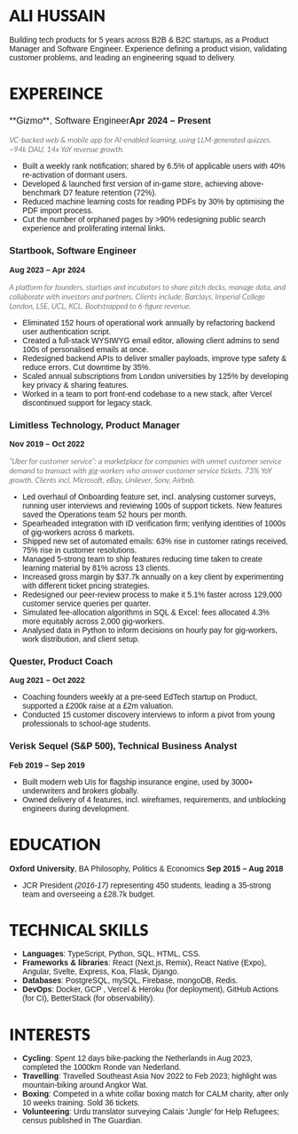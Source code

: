 <head>
    <link rel="preconnect" href="https://fonts.googleapis.com">
    <link rel="preconnect" href="https://fonts.gstatic.com" crossorigin>
    <link href="https://fonts.googleapis.com/css2?family=Lato:ital,wght@0,100;0,300;0,400;0,700;0,900;1,100;1,300;1,400;1,700;1,900&display=swap" rel="stylesheet">
    <link href="https://fonts.googleapis.com/css2?family=Carlito:ital,wght@0,400;0,700;1,400;1,700&display=swap" rel="stylesheet">
    <style>
        .lato-thin {
        font-family: "Lato", sans-serif;
        font-weight: 100;
        font-style: normal;
        }
        .lato-light {
        font-family: "Lato", sans-serif;
        font-weight: 300;
        font-style: normal;
        }
        .lato-regular {
        font-family: "Lato", sans-serif;
        font-weight: 400;
        font-style: normal;
        }
        .lato-bold {
        font-family: "Lato", sans-serif;
        font-weight: 700;
        font-style: normal;
        }
        h1, .lato-black {
        font-family: "Lato", sans-serif;
        font-weight: 900;
        font-style: normal;
        }
        .lato-thin-italic {
        font-family: "Lato", sans-serif;
        font-weight: 100;
        font-style: italic;
        }
        .lato-light-italic {
        font-family: "Lato", sans-serif;
        font-weight: 300;
        font-style: italic;
        }
        .lato-regular-italic {
        font-family: "Lato", sans-serif;
        font-weight: 400;
        font-style: italic;
        }
        .lato-bold-italic {
        font-family: "Lato", sans-serif;
        font-weight: 700;
        font-style: italic;
        }
        .lato-black-italic {
        font-family: "Lato", sans-serif;
        font-weight: 900;
        font-style: italic;
        }
        body, .carlito-regular {
        font-family: "Carlito", sans-serif;
        font-weight: 400;
        font-style: normal;
        }
        .carlito-bold {
        font-family: "Carlito", sans-serif;
        font-weight: 700;
        font-style: normal;
        }
        .carlito-regular-italic {
        font-family: "Carlito", sans-serif;
        font-weight: 400;
        font-style: italic;
        }
        .carlito-bold-italic {
        font-family: "Carlito", sans-serif;
        font-weight: 700;
        font-style: italic;
        }
    </style>
</head>


# ALI HUSSAIN
Building tech products for 5 years across B2B & B2C startups, as a Product Manager and Software Engineer.
Experience defining a product vision, validating customer problems, and leading an engineering squad to delivery.

# EXPEREINCE
<h3 class="carlito-regular">**Gizmo**, Software Engineer<span class="carlito-bold" align="right">Apr 2024 – Present</span></h3>

<p class="lato-light-italic">VC-backed web & mobile app for AI-enabled learning, using LLM-generated quizzes. ~94k DAU, 14x YoY revenue growth.</p>

* Built a weekly rank notification; shared by 6.5% of applicable users with 40% re-activation of dormant users.
* Developed & launched first version of in-game store, achieving above-benchmark D7 feature retention (72%).
* Reduced machine learning costs for reading PDFs by 30% by optimising the PDF import process.
* Cut the number of orphaned pages by >90% redesigning public search experience and proliferating internal links.


### **Startbook**, Software Engineer  
**Aug 2023 – Apr 2024**

<p class="lato-light-italic">A platform for founders, startups and incubators to share pitch decks, manage data, and collaborate with investors and partners. Clients include: Barclays, Imperial College London, LSE, UCL, KCL. Bootstrapped to 6-figure revenue.</p>

* Eliminated 152 hours of operational work annually by refactoring backend user authentication script.
* Created a full-stack WYSIWYG email editor, allowing client admins to send 100s of personalised emails at once.
* Redesigned backend APIs to deliver smaller payloads, improve type safety & reduce errors. Cut downtime by 35%.
* Scaled annual subscriptions from London universities by 125% by developing key privacy & sharing features.
* Worked in a team to port front-end codebase to a new stack, after Vercel discontinued support for legacy stack.

### **Limitless Technology**, Product Manager  
**Nov 2019 – Oct 2022**

<p class="lato-light-italic">“Uber for customer service”: a marketplace for companies with unmet customer service demand to transact with gig-workers who answer customer service tickets. 73% YoY growth. Clients incl. Microsoft, eBay, Unilever, Sony, Airbnb.</p>

* Led overhaul of Onboarding feature set, incl. analysing customer surveys, running user interviews and reviewing 100s of support tickets. New features saved the Operations team 52 hours per month.
* Spearheaded integration with ID verification firm; verifying identities of 1000s of gig-workers across 6 markets.
* Shipped new set of automated emails: 63% rise in customer ratings received, 75% rise in customer resolutions.
* Managed 5-strong team to ship features reducing time taken to create learning material by 81% across 13 clients.
* Increased gross margin by $37.7k annually on a key client by experimenting with different ticket pricing strategies.
* Redesigned our peer-review process to make it 5.1% faster across 129,000 customer service queries per quarter.
* Simulated fee-allocation algorithms in SQL & Excel: fees allocated 4.3% more equitably across 2,000 gig-workers.
* Analysed data in Python to inform decisions on hourly pay for gig-workers, work distribution, and client setup.

### **Quester**, Product Coach  
**Aug 2021 – Oct 2022**

* Coaching founders weekly at a pre-seed EdTech startup on Product, supported a £200k raise at a £2m valuation.
* Conducted 15 customer discovery interviews to inform a pivot from young professionals to school-age students.

### **Verisk Sequel (S&P 500)**, Technical Business Analyst  
**Feb 2019 – Sep 2019**

* Built modern web UIs for flagship insurance engine, used by 3000+ underwriters and brokers globally.
* Owned delivery of 4 features, incl. wireframes, requirements, and unblocking engineers during development.

# EDUCATION
**Oxford University**, BA Philosophy, Politics & Economics
**Sep 2015 – Aug 2018**

* JCR President _(2016-17)_ representing 450 students, leading a 35-strong team and overseeing a £28.7k budget.

# TECHNICAL SKILLS
* **Languages**: TypeScript, Python, SQL, HTML, CSS.
* **Frameworks & libraries**: React (Next.js, Remix), React Native (Expo), Angular, Svelte, Express, Koa, Flask, Django.
* **Databases**: PostgreSQL, mySQL, Firebase, mongoDB, Redis.
* **DevOps**: Docker, GCP , Vercel & Heroku (for deployment), GitHub Actions (for CI), BetterStack (for observability).

# INTERESTS
* **Cycling**: Spent 12 days bike-packing the Netherlands in Aug 2023, completed the 1000km Ronde van Nederland.
* **Travelling**: Travelled Southeast Asia Nov 2022 to Feb 2023; highlight was mountain-biking around Angkor Wat.
* **Boxing**: Competed in a white collar boxing match for CALM charity, after only 10 weeks training. Sold 36 tickets.
* **Volunteering**: Urdu translator surveying Calais ‘Jungle’ for Help Refugees; census published in The Guardian.


